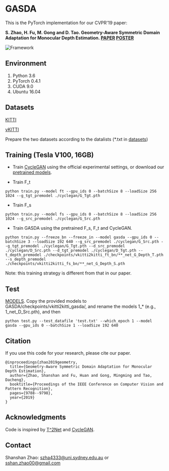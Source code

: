 # GASDA
This is the PyTorch implementation for our CVPR'19 paper:

**S. Zhao, H. Fu, M. Gong and D. Tao. Geometry-Aware Symmetric Domain Adaptation for Monocular Depth Estimation. [PAPER](https://sshan-zhao.github.io/papers/gasda.pdf) [POSTER](https://sshan-zhao.github.io/papers/gasda_poster.pdf)**

![Framework](https://github.com/sshan-zhao/GASDA/blob/master/img/framework.png)

## Environment
1. Python 3.6
2. PyTorch 0.4.1
3. CUDA 9.0
4. Ubuntu 16.04

## Datasets
[KITTI](http://www.cvlibs.net/datasets/kitti/raw_data.php)

[vKITTI](https://europe.naverlabs.com/Research/Computer-Vision/Proxy-Virtual-Worlds/)

Prepare the two datasets according to the datalists (*.txt in [datasets](https://github.com/sshan-zhao/GASDA/tree/master/datasets))

## Training (Tesla V100, 16GB)
- Train [CycleGAN](https://github.com/junyanz/pytorch-CycleGAN-and-pix2pix) using the official experimental settings, or download our [pretrained models](https://1drv.ms/f/s!Aq9eyj7afTjMcZorokRKW4ATgZ8).

- Train F_t
```
python train.py --model ft --gpu_ids 0 --batchSize 8 --loadSize 256 1024 --g_tgt_premodel ./cyclegan/G_Tgt.pth
```

- Train F_s
```
python train.py --model fs --gpu_ids 0 --batchSize 8 --loadSize 256 1024 --g_src_premodel ./cyclegan/G_Src.pth
```

- Train GASDA using the pretrained F_s, F_t and CycleGAN.
```
python train.py --freeze_bn --freeze_in --model gasda --gpu_ids 0 --batchSize 3 --loadSize 192 640 --g_src_premodel ./cyclegan/G_Src.pth --g_tgt_premodel ./cyclegan/G_Tgt.pth --d_src_premodel ./cyclegan/D_Src.pth --d_tgt_premodel ./cyclegan/D_Tgt.pth --t_depth_premodel ./checkpoints/vkitti2kitti_ft_bn/**_net_G_Depth_T.pth --s_depth_premodel ./checkpoints/vkitti2kitti_fs_bn/**_net_G_Depth_S.pth 
```
Note: this training strategy is different from that in our paper.

## Test
[MODELS](https://1drv.ms/u/s!Aq9eyj7afTjMcgsHJWMvya7BCbg?e=kBtnDs).
Copy the provided models to GASDA/checkpoints/vkitti2kitti_gasda/, and rename the models 1_* (e.g., 1_net_D_Src.pth), and then
```
python test.py --test_datafile 'test.txt' --which_epoch 1 --model gasda --gpu_ids 0 --batchSize 1 --loadSize 192 640
```
## Citation
If you use this code for your research, please cite our paper.
```
@inproceedings{zhao2019geometry,
  title={Geometry-Aware Symmetric Domain Adaptation for Monocular Depth Estimation},
  author={Zhao, Shanshan and Fu, Huan and Gong, Mingming and Tao, Dacheng},
  booktitle={Proceedings of the IEEE Conference on Computer Vision and Pattern Recognition},
  pages={9788--9798},
  year={2019}
}
```
## Acknowledgments
Code is inspired by [T^2Net](https://github.com/lyndonzheng/Synthetic2Realistic) and [CycleGAN](https://github.com/junyanz/pytorch-CycleGAN-and-pix2pix).

## Contact
Shanshan Zhao: szha4333@uni.sydney.edu.au or sshan.zhao00@gmail.com
